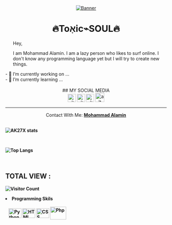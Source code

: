 <div align = "center">
<a href="https://github.com/TXVIRUS/"><img weight="100% align="center" alt="Banner" src="https://raw.githubusercontent.com/TXVIRUS/TXVIRUS/main/bannerx.jpg"></a>

<h1>🔥Toאָic⌁SOUL🔥</h1>
</div>

<ul>
  Hey,
<p>I am Mohammad Alamin. I am a lazy person who likes to surf online. I don't know any programming language yet but I will try to create new things.</p>
</ul>
- 🔭 I’m currently working on ...<br>
- 🌱 I’m currently learning ...<br><br>
<div align = "center">
## MY SOCIAL MEDIA

<br>
   <a href="https://www.facebook.com/T0XICVIRUS" target="_blank"><img src="https://raw.githubusercontent.com/AKXVAU/AKXVAU/main/fb.png" alt="alt text" width="25" height="25"></a>
   <a href="http://txvirus.akxvau.ml" target="_blank"><img src="https://raw.githubusercontent.com/AKXVAU/AKXVAU/main/site.png" alt="alt text" width="25" height="25"></a>
   <a href="https://t.me/tx_soul"><img src="https://raw.githubusercontent.com/AKXVAU/AKXVAU/main/tg.png" alt="alt text" width="25" height="25"></a>
<a href="mailto: admin@toxicsoul.ml"><img src="https://raw.githubusercontent.com/AKXVAU/AKXVAU/main/mail.png" alt="alt text" width="28" height="28"></a>

</div>
<hr>
<div align="center">Contact With Me: <a href="https://facebook.com/AKXVAU"><b>Mohammad Alamin</a><br><br></div>


![AK27X stats](https://github-readme-stats.vercel.app/api?username=TOXIC-SOUL&show_icons=true&theme=dark)

<br>

![Top Langs](https://github-readme-stats.vercel.app/api/top-langs/?username=TOXIC-SOUL&layout=compact&theme=dark)

<br>

## TOTAL VIEW :

![Visitor Count](https://profile-counter.glitch.me/TOXIC-SOUL/count.svg)

<div>
<li>Programming Skils</li><br>
&nbsp;&nbsp;
<img align="center" alt="Python" height="30" width="40" src="https://cdn.jsdelivr.net/gh/devicons/devicon/icons/python/python-original.svg">
<img align="center" alt="HTML" height="30" width="40" src="https://cdn.jsdelivr.net/gh/devicons/devicon/icons/html5/html5-original.svg">
  <img align="center" alt="CSS" height="30" width="40" src="https://cdn.jsdelivr.net/gh/devicons/devicon/icons/css3/css3-original.svg">
  <img align="center" alt="Php" height="40" width="50" src="https://cdn.jsdelivr.net/gh/devicons/devicon/icons/php/php-original.svg">
  </div>
